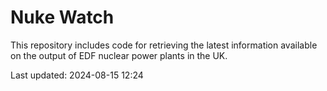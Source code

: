 # Nuke Watch

This repository includes code for retrieving the latest information available on the output of EDF nuclear power plants in the UK.

Last updated: 2024-08-15 12:24